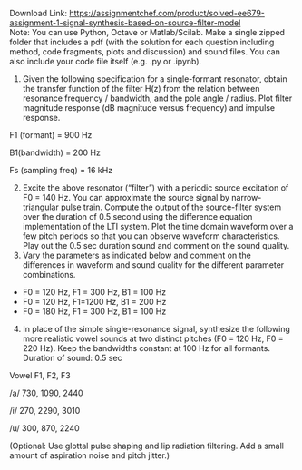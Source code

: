 Download Link: https://assignmentchef.com/product/solved-ee679-assignment-1-signal-synthesis-based-on-source-filter-model
<br>
Note: You can use Python, Octave or Matlab/Scilab.  Make a single zipped folder that includes a pdf (with the solution for each question including method, code fragments, plots and discussion) and sound files. You can also include your code file itself (e.g. .py or .ipynb).

<ol>

 <li>Given the following specification for a single-formant resonator, obtain the transfer function of the filter H(z) from the relation between resonance frequency / bandwidth, and the pole angle / radius. Plot filter magnitude response (dB magnitude versus frequency) and impulse response.</li>

</ol>

F1 (formant) = 900 Hz

B1(bandwidth) = 200 Hz

Fs (sampling freq) = 16 kHz

<ol start="2">

 <li>Excite the above resonator (“filter”) with a periodic source excitation of F0 = 140 Hz. You can approximate the source signal by narrow-triangular pulse train. Compute the output of the source-filter system over the duration of 0.5 second using the difference equation implementation of the LTI system. Plot the time domain waveform over a few pitch periods so that you can observe waveform characteristics.  Play out the 0.5 sec duration sound and comment on the sound quality.</li>

 <li>Vary the parameters as indicated below and comment on the differences in waveform and sound quality for the different parameter combinations.</li>

</ol>

<ul>

 <li>F0 = 120 Hz, F1 = 300 Hz, B1 = 100 Hz</li>

 <li>F0 = 120 Hz, F1=1200 Hz, B1 = 200 Hz</li>

 <li>F0 = 180 Hz, F1 = 300 Hz, B1 = 100 Hz</li>

</ul>

<ol start="4">

 <li>In place of the simple single-resonance signal, synthesize the following more realistic vowel sounds at two distinct pitches (F0 = 120 Hz, F0 = 220 Hz). Keep the bandwidths constant at 100 Hz for all formants. Duration of sound: 0.5 sec</li>

</ol>

Vowel F1, F2, F3

/a/ 730, 1090, 2440

/i/ 270, 2290, 3010

/u/ 300, 870, 2240

(Optional:  Use glottal pulse shaping and lip radiation filtering. Add a small amount of aspiration noise and pitch jitter.)





